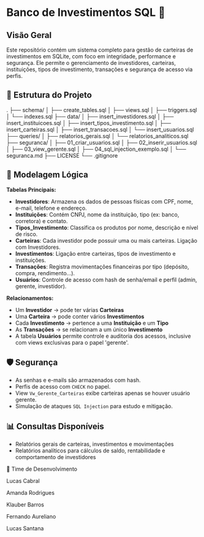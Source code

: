 # Banco de Investimentos SQL 🏦



## Visão Geral
Este repositório contém um sistema completo para gestão de carteiras de investimentos em SQLite, com foco em integridade, performance e segurança. Ele permite o gerenciamento de investidores, carteiras, instituições, tipos de investimento, transações e segurança de acesso via perfis.

## 🚀 Estrutura do Projeto
.
├── schema/
│ ├── create_tables.sql
│ ├── views.sql
│ ├── triggers.sql
│ └── indexes.sql
├── data/
│ ├── insert_investidores.sql
│ ├── insert_instituicoes.sql
│ ├── insert_tipos_investimento.sql
│ ├── insert_carteiras.sql
│ ├── insert_transacoes.sql
│ └── insert_usuarios.sql
├── queries/
│ ├── relatorios_gerais.sql
│ └── relatorios_analiticos.sql
├── seguranca/
│ ├── 01_criar_usuarios.sql
│ ├── 02_inserir_usuarios.sql
│ ├── 03_view_gerente.sql
│ ├── 04_sql_injection_exemplo.sql
│ └── seguranca.md
├── LICENSE
└── .gitignore

## 🧠 Modelagem Lógica

**Tabelas Principais:**

- **Investidores**: Armazena os dados de pessoas físicas com CPF, nome, e-mail, telefone e endereço.
- **Instituições**: Contém CNPJ, nome da instituição, tipo (ex: banco, corretora) e contato.
- **Tipos_Investimento**: Classifica os produtos por nome, descrição e nível de risco.
- **Carteiras**: Cada investidor pode possuir uma ou mais carteiras. Ligação com Investidores.
- **Investimentos**: Ligação entre carteiras, tipos de investimento e instituições.
- **Transações**: Registra movimentações financeiras por tipo (depósito, compra, rendimento...).
- **Usuários**: Controle de acesso com hash de senha/email e perfil (admin, gerente, investidor).

**Relacionamentos:**

- Um **Investidor** → pode ter várias **Carteiras**
- Uma **Carteira** → pode conter vários **Investimentos**
- Cada **Investimento** → pertence a uma **Instituição** e um **Tipo**
- As **Transações** → se relacionam a um único **Investimento**
- A tabela **Usuários** permite controle e auditoria dos acessos, inclusive com views exclusivas para o papel 'gerente'.

## 🛡️ Segurança
- As senhas e e-mails são armazenados com hash.
- Perfis de acesso com `CHECK` no papel.
- View `Vw_Gerente_Carteiras` exibe carteiras apenas se houver usuário gerente.
- Simulação de ataques `SQL Injection` para estudo e mitigação.

## 📊 Consultas Disponíveis
- Relatórios gerais de carteiras, investimentos e movimentações
- Relatórios analíticos para cálculos de saldo, rentabilidade e comportamento de investidores



👥 Time de Desenvolvimento

Lucas Cabral

Amanda Rodrigues

Klauber Barros

Fernando Aureliano

Lucas Santana
